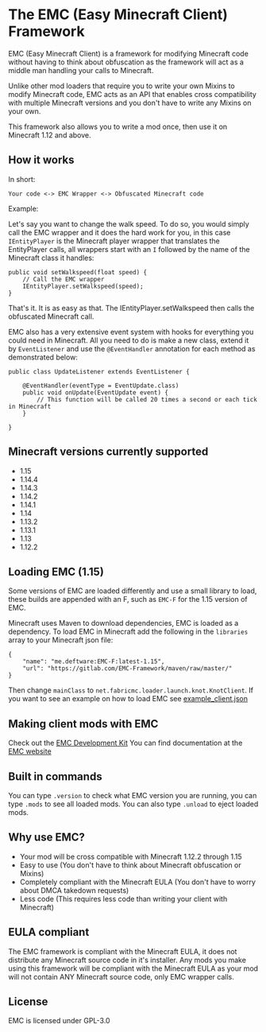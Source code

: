 The EMC (Easy Minecraft Client) Framework
===================

EMC (Easy Minecraft Client) is a framework for modifying Minecraft code without having to think about
obfuscation as the framework will act as a middle man handling your calls to Minecraft.

Unlike other mod loaders that require you to write your own Mixins to modify Minecraft code, EMC acts as an API that enables cross compatibility with multiple Minecraft
versions and you don't have to write any Mixins on your own.

This framework also allows you to write a mod once, then use it on Minecraft 1.12 and above.

How it works
-------------------

In short:

`Your code <-> EMC Wrapper <-> Obfuscated Minecraft code`

Example:

Let's say you want to change the walk speed. To do so, you would simply call the EMC wrapper and it does the hard work for you,
in this case `IEntityPlayer` is the Minecraft player wrapper that translates the EntityPlayer calls,
all wrappers start with an `I` followed by the name of the Minecraft class it handles:

```
public void setWalkspeed(float speed) {
	// Call the EMC wrapper
	IEntityPlayer.setWalkspeed(speed);
}
```

That's it. It is as easy as that. The IEntityPlayer.setWalkspeed then calls the obfuscated Minecraft call.

EMC also has a very extensive event system with hooks for everything you could need in Minecraft.
All you need to do is make a new class, extend it by `EventListener` and use the `@EventHandler` annotation for each method as 
demonstrated below:

```
public class UpdateListener extends EventListener {

    @EventHandler(eventType = EventUpdate.class)
    public void onUpdate(EventUpdate event) {
        // This function will be called 20 times a second or each tick in Minecraft
    }

}
```

Minecraft versions currently supported
-------------------

* 1.15
* 1.14.4
* 1.14.3
* 1.14.2
* 1.14.1
* 1.14
* 1.13.2
* 1.13.1
* 1.13
* 1.12.2

Loading EMC (1.15)
-------------------

Some versions of EMC are loaded differently and use a small library to load, these builds are appended with an F, such as `EMC-F` for the 1.15 version of EMC.

Minecraft uses Maven to download dependencies, EMC is loaded as a dependency. To load EMC in Minecraft add the following in the `libraries` array to your Minecraft json file:

```
{
	"name": "me.deftware:EMC-F:latest-1.15",
	"url": "https://gitlab.com/EMC-Framework/maven/raw/master/"
}
```

Then change `mainClass` to `net.fabricmc.loader.launch.knot.KnotClient`. If you want to see an example on how to load EMC see [example_client.json](https://gitlab.com/EMC-Framework/EMC/blob/1.15/example_client.json)

Making client mods with EMC 
-------------------

Check out the [EMC Development Kit](https://gitlab.com/EMC-Framework/EDK)
You can find documentation at the [EMC website](https://emc-framework.gitlab.io/)

Built in commands
-------------------

You can type `.version` to check what EMC version you are running, you can type `.mods` to see all loaded mods.
You can also type `.unload` to eject loaded mods.

Why use EMC?
-------------------

* Your mod will be cross compatible with Minecraft 1.12.2 through 1.15
* Easy to use (You don't have to think about Minecraft obfuscation or Mixins)
* Completely compliant with the Minecraft EULA (You don't have to worry about DMCA takedown requests)
* Less code (This requires less code than writing your client with Minecraft)

EULA compliant
-------------------

The EMC framework is compliant with the Minecraft EULA, it does not distribute any Minecraft source code in it's installer.
Any mods you make using this framework will be compliant with the Minecraft EULA as your mod will not contain ANY
Minecraft source code, only EMC wrapper calls.

License
-------------------

EMC is licensed under GPL-3.0
